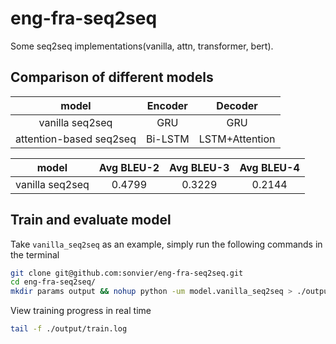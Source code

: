 # eng-fra-seq2seq
Some seq2seq implementations(vanilla, attn, transformer, bert).

## Comparison of different models

|model | Encoder|Decoder|
|:-:|:-:|:-:|
|vanilla seq2seq|GRU|GRU|
|attention-based seq2seq|Bi-LSTM|LSTM+Attention|


| model| Avg BLEU-2|Avg BLEU-3|Avg BLEU-4|
|:-:|:-:|:-:|:-:|
|vanilla seq2seq|0.4799|0.3229|0.2144|


## Train and evaluate model

Take `vanilla_seq2seq` as an example, simply run the following commands in the terminal

```bash
git clone git@github.com:sonvier/eng-fra-seq2seq.git
cd eng-fra-seq2seq/
mkdir params output && nohup python -um model.vanilla_seq2seq > ./output/train.log 2>&1 &
```

View training progress in real time

```bash
tail -f ./output/train.log
```
